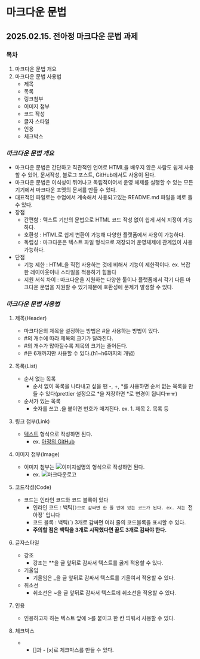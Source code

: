 # 마크다운 문법

<!-- 자료 참조 https://www.markdownguide.org/getting-started/ -->
<!-- 자료 참조 https://www.heropy.dev/p/B74sNE -->

## **2025.02.15. 전아정 마크다운 문법 과제**

### 목차

1. 마크다운 문법 개요
2. 마크다운 문법 사용법
   - 제목
   - 목록
   - 링크첨부
   - 이미지 첨부
   - 코드 작성
   - 글자 스타일
   - 인용
   - 체크박스

### _마크다운 문법 개요_

- 마크다운 문법은 간단하고 직관적인 언어로 HTML을 배우지 않은 사람도 쉽게 사용할 수 있어,
  문서작성, 블로그 포스트, GitHub에서도 사용이 된다.
- 마크다운 문법은 이식성이 뛰어나고 독립적이어서 운영 체제를 실행할 수 있는 모든 기기에서 마크다운 포멧의 문서를 만들 수 있다.
- 대표적인 파일로는 수업에서 계속해서 사용되고있는 README.md 파일을 예로 들 수 있다.
- 장점
  - 간편함 : 텍스트 기반의 문법으로 HTML 코드 작성 없이 쉽게 서식 지정이 가능하다.
  - 호환성 : HTML로 쉽게 변환이 가능해 다양한 플랫폼에서 사용이 가능하다.
  - 독립성 : 마크다운은 텍스트 파일 형식으로 저장되어 운영체제에 관계없이 사용 가능하다.
- 단점
  - 기능 제한 : HTML을 직접 사용하는 것에 비해서 기능이 제한적이다.
    ex. 복잡한 레이아웃이나 스타일을 적용하기 힘들다
  - 지원 서식 차이 : 마크다운을 지원하는 다양한 툴이나 플랫폼에서 각기 다른 마크다운 문법을 지원할 수 있기때문에
    호환성에 문제가 발생할 수 있다.

### _마크다운 문법 사용법_

1. 제목(Header)

   - 마크다운의 제목을 설정하는 방법은 #을 사용하는 방법이 있다.
   - #의 개수에 따라 제목의 크기가 달라진다.
   - #의 개수가 많아질수록 제목의 크기는 줄어든다.
   - #은 6개까지만 사용할 수 있다.(h1~h6까지의 개념)

2. 목록(List)

   - 순서 없는 목록
     - 순서 없이 목록을 나타내고 싶을 땐 -, +, *를 사용하면 순서 없는 목록을 만들 수 있다(prettier 설정으로 *을 저장하면 \*로 변경이 됩니다ㅠㅠ)
   - 순서가 있는 목록
     - 숫자를 쓰고 .을 붙이면 번호가 매겨진다. ex. 1. 제목 2. 목록 등

3. 링크 첨부(Link)

   - [텍스트](URL) 형식으로 작성하면 된다.
     - ex. [아정의 GitHub](https://github.com/ajeong4032)

4. 이미지 첨부(Image)

   - 이미지 첨부는 ![이미지설명](이미지URL)의 형식으로 작성하면 된다.
     - ex. ![마크다운로고](https://upload.wikimedia.org/wikipedia/commons/thumb/4/48/Markdown-mark.svg/1024px-Markdown-mark.svg.png)

5. 코드작성(Code)

   - 코드는 인라인 코드와 코드 블록이 있다
     - 인라인 코드 : 백틱(`)으로 감싸면 한 줄 안에 있는 코드가 된다. ex. 저는 `전아정` 입니다
     - 코드 블록 : 백틱(`) 3개로 감싸면 여러 줄의 코드블록을 표시할 수 있다.
     - **주의할 점은 백틱을 3개로 시작했다면 끝도 3개로 감싸야 한다.**

6. 글자스타일

   - 강조
     - 강조는 \*\*을 글 앞뒤로 감싸서 텍스트를 굵게 적용할 수 있다.
   - 기울임
     - 기울임은 \_을 글 앞뒤로 감싸서 텍스트를 기울여서 적용할 수 있다.
   - 취소선
     - 취소선은 ~을 글 앞뒤로 감싸서 텍스트에 취소선을 적용할 수 있다.

7. 인용

   - 인용하고자 하는 텍스트 앞에 >를 붙이고 한 칸 띄워서 사용할 수 있다.

8. 체크박스

   - - []과 - [x]로 체크박스를 만들 수 있다.
